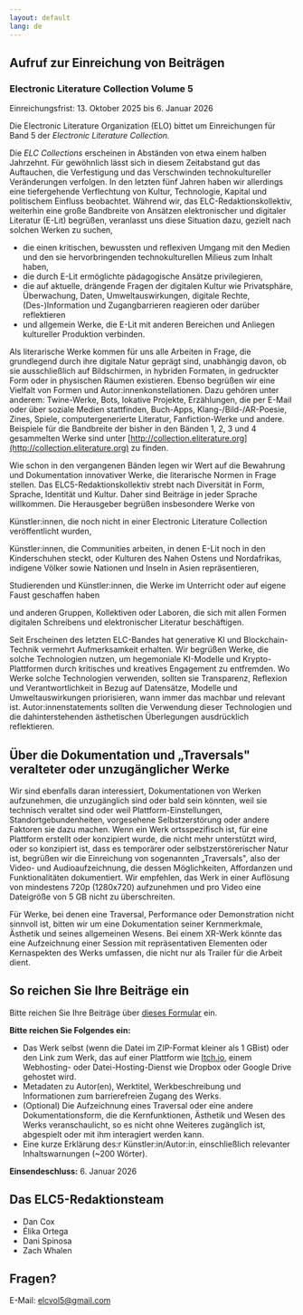 ```yaml
---
layout: default
lang: de
---
```


## Aufruf zur Einreichung von Beiträgen

### Electronic Literature Collection Volume 5

Einreichungsfrist: 13. Oktober 2025 bis 6. Januar 2026

Die Electronic Literature Organization (ELO) bittet um Einreichungen für
Band 5 der *Electronic Literature Collection.*

Die *ELC Collections* erscheinen in Abständen von etwa einem halben
Jahrzehnt. Für gewöhnlich lässt sich in diesem Zeitabstand gut das
Auftauchen, die Verfestigung und das Verschwinden technokultureller
Veränderungen verfolgen. In den letzten fünf Jahren haben wir allerdings
eine tiefergehende Verflechtung von Kultur, Technologie, Kapital und
politischem Einfluss beobachtet. Während wir, das
ELC-Redaktionskollektiv, weiterhin eine große Bandbreite von Ansätzen
elektronischer und digitaler Literatur (E-Lit) begrüßen, veranlasst uns
diese Situation dazu, gezielt nach solchen Werken zu suchen,

- die einen kritischen, bewussten und reflexiven Umgang mit den Medien und
den sie hervorbringenden technokulturellen Milieus zum Inhalt haben,
- die durch E-Lit ermöglichte pädagogische Ansätze privilegieren,
- die auf aktuelle, drängende Fragen der digitalen Kultur wie
Privatsphäre, Überwachung, Daten, Umweltauswirkungen, digitale Rechte,
(Des-)Information und Zugangbarrieren reagieren oder darüber
reflektieren
- und allgemein Werke, die E-Lit mit anderen Bereichen und Anliegen
kultureller Produktion verbinden.

Als literarische Werke kommen für uns alle Arbeiten in Frage, die
grundlegend durch ihre digitale Natur geprägt sind, unabhängig davon, ob
sie ausschließlich auf Bildschirmen, in hybriden Formaten, in gedruckter
Form oder in physischen Räumen existieren. Ebenso begrüßen wir eine
Vielfalt von Formen und Autor:innenkonstellationen. Dazu gehören unter
anderem: Twine-Werke, Bots, lokative Projekte, Erzählungen, die per
E-Mail oder über soziale Medien stattfinden, Buch-Apps,
Klang-/Bild-/AR-Poesie, Zines, Spiele, computergenerierte Literatur,
Fanfiction-Werke und andere. Beispiele für die Bandbreite der bisher in
den Bänden 1, 2, 3 und 4 gesammelten Werke sind unter
[http://collection.eliterature.org](http://collection.eliterature.org)
zu finden.

Wie schon in den vergangenen Bänden legen wir Wert auf die Bewahrung und
Dokumentation innovativer Werke, die literarische Normen in Frage
stellen. Das ELC5-Redaktionskollektiv strebt nach Diversität in Form,
Sprache, Identität und Kultur. Daher sind Beiträge in jeder Sprache
willkommen. Die Herausgeber begrüßen insbesondere Werke von

Künstler:innen, die noch nicht in einer Electronic Literature Collection
veröffentlicht wurden,

Künstler:innen, die Communities arbeiten, in denen E-Lit noch in den
Kinderschuhen steckt, oder Kulturen des Nahen Ostens und Nordafrikas,
indigene Völker sowie Nationen und Inseln in Asien repräsentieren,

Studierenden und Künstler:innen, die Werke im Unterricht oder auf eigene
Faust geschaffen haben

und anderen Gruppen, Kollektiven oder Laboren, die sich mit allen Formen
digitalen Schreibens und elektronischer Literatur beschäftigen.

Seit Erscheinen des letzten ELC-Bandes hat generative KI und
Blockchain-Technik vermehrt Aufmerksamkeit erhalten. Wir begrüßen Werke,
die solche Technologien nutzen, um hegemoniale KI-Modelle und
Krypto-Plattformen durch kritisches und kreatives Engagement zu
entfremden. Wo Werke solche Technologien verwenden, sollten sie
Transparenz, Reflexion und Verantwortlichkeit in Bezug auf Datensätze,
Modelle und Umweltauswirkungen priorisieren, wann immer das machbar und
relevant ist. Autor:innenstatements sollten die Verwendung dieser
Technologien und die dahinterstehenden ästhetischen Überlegungen
ausdrücklich reflektieren.

## Über die Dokumentation und „Traversals" veralteter oder unzugänglicher Werke

Wir sind ebenfalls daran interessiert, Dokumentationen von Werken
aufzunehmen, die unzugänglich sind oder bald sein könnten, weil sie
technisch veraltet sind oder weil Plattform-Einstellungen,
Standortgebundenheiten, vorgesehene Selbstzerstörung oder andere
Faktoren sie dazu machen. Wenn ein Werk ortsspezifisch ist, für eine
Plattform erstellt oder konzipiert wurde, die nicht mehr unterstützt
wird, oder so konzipiert ist, dass es temporärer oder
selbstzerstörerischer Natur ist, begrüßen wir die Einreichung von
sogenannten „Traversals", also der Video- und Audioaufzeichnung, die
dessen Möglichkeiten, Affordanzen und Funktionalitäten dokumentiert. Wir
empfehlen, das Werk in einer Auflösung von mindestens 720p (1280x720)
aufzunehmen und pro Video eine Dateigröße von 5 GB nicht zu
überschreiten.

Für Werke, bei denen eine Traversal, Performance oder Demonstration
nicht sinnvoll ist, bitten wir um eine Dokumentation seiner
Kernmerkmale, Ästhetik und seines allgemeinen Wesens. Bei einem XR-Werk
könnte das eine Aufzeichnung einer Session mit repräsentativen Elementen
oder Kernaspekten des Werks umfassen, die nicht nur als Trailer für die
Arbeit dient.

## So reichen Sie Ihre Beiträge ein

Bitte reichen Sie Ihre Beiträge über [dieses Formular](https://forms.gle/Ftir1rj4NBoBBNJJA) ein.

**Bitte reichen Sie Folgendes ein:**

- Das Werk selbst (wenn die Datei im ZIP-Format kleiner als 1 GBist) oder
den Link zum Werk, das auf einer Plattform wie
[Itch.io](http://itch.io), einem Webhosting- oder
Datei-Hosting-Dienst wie Dropbox oder Google Drive gehostet wird.
- Metadaten zu Autor(en), Werktitel, Werkbeschreibung und Informationen
zum barrierefreien Zugang des Werks.
- (Optional) Die Aufzeichnung eines Traversal oder eine andere
Dokumentationsform, die die Kernfunktionen, Ästhetik und Wesen des Werks
veranschaulicht, so es nicht ohne Weiteres zugänglich ist, abgespielt
oder mit ihm interagiert werden kann.
- Eine kurze Erklärung des:r Künstler:in/Autor:in, einschließlich
relevanter Inhaltswarnungen (\~200 Wörter).

**Einsendeschluss:** 6. Januar 2026

## Das ELC5-Redaktionsteam

- Dan Cox
- Élika Ortega
- Dani Spinosa
- Zach Whalen

## Fragen?

E-Mail: [elcvol5@gmail.com](mailto:elcvol5@gmail.com)
